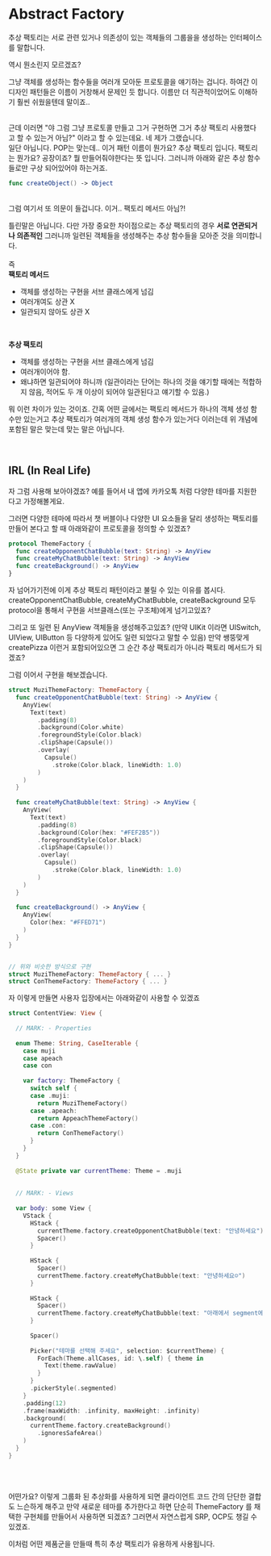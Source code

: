# Abstract Factory

추상 팩토리는 서로 관련 있거나 의존성이 있는 객체들의 그룹을을 생성하는 인터페이스를 말합니다.

역시 뭔소린지 모르겠죠?

그냥 객체를 생성하는 함수들을 여러개 모아둔 프로토콜을 얘기하는 겁니다.
하여간 이 디자인 패턴들은 이름이 거창해서 문제인 듯 합니다.
이름만 더 직관적이었어도 이해하기 훨씬 쉬웠을텐데 말이죠..

</br>
근데 이러면 "야 그럼 그냥 프로토콜 만들고 그거 구현하면 그거 추상 팩토리 사용했다고 할 수 있는거 아님?"
이라고 할 수 있는데요. 네 제가 그랬습니다.

</br>
일단 아닙니다. POP는 맞는데.. 이거 패턴 이름이 뭔가요?
추상 팩토리 입니다.
팩토리는 뭔가요? 공장이죠?
뭘 만들어줘야한다는 뜻 입니다.
그러니까 아래와 같은 추상 함수들로만 구상 되어있어야 하는거죠.

```Swift
func createObject() -> Object
```

</br>
그럼 여기서 또 의문이 들겁니다.
이거.. 팩토리 메서드 아님?!

틀린말은 아닙니다.
다만 가장 중요한 차이점으로는 추상 팩토리의 경우 **서로 연관되거나 의존적인** 그러니까 일련된 객체들을 생성해주는 추상 함수들을 모아준 것을 의미합니다.
</br>
</br>
즉
</br>
**팩토리 메서드**

- 객체를 생성하는 구현을 서브 클래스에게 넘김
- 여러개여도 상관 X
- 일관되지 않아도 상관 X

</br>

**추상 팩토리**

- 객체를 생성하는 구현을 서브 클래스에게 넘김
- 여러개이어야 함.
- 왜냐하면 일관되어야 하니까 (일관이라는 단어는 하나의 것을 얘기할 때에는 적합하지 않음, 적어도 두 개 이상이 되어야 일관된다고 얘기할 수 있음.)

뭐 이런 차이가 있는 것이죠.
간혹 어떤 글에서는 팩토리 메서드가 하나의 객체 생성 함수만 있는거고 추상 팩토리가 여러개의 객체 생성 함수가 있는거다 이러는데 위 개념에 포함된 말은 맞는데 맞는 말은 아닙니다.

</br>

## IRL (In Real Life)

자 그럼 사용해 보아야겠죠?
예를 들어서 내 앱에 카카오톡 처럼 다양한 테마를 지원한다고 가정해볼게요.

그러면 다양한 테마에 따라서 챗 버블이나 다양한 UI 요소들을 달리 생성하는 팩토리를 만들어 본다고 할 때 아래와같이 프로토콜을 정의할 수 있겠죠?

```Swift
protocol ThemeFactory {
  func createOpponentChatBubble(text: String) -> AnyView
  func createMyChatBubble(text: String) -> AnyView
  func createBackground() -> AnyView
}
```

자 넘어가기전에 이게 추상 팩토리 패턴이라고 불릴 수 있는 이유를 봅시다.
createOpponentChatBubble, createMyChatBubble, createBackground 모두 protocol을 통해서 구현을 서브클래스(또는 구조체)에게 넘기고있죠?

그리고 또 일련 된 AnyView 객체들을 생성해주고있죠? (만약 UIKit 이라면 UISwitch, UIView, UIButton 등 다양하게 있어도 일련 되었다고 말할 수 있음)
만약 쌩뚱맞게 createPizza 이런거 포함되어있으면 그 순간 추상 팩토리가 아니라 팩토리 메서드가 되겠죠?

그럼 이어서 구현을 해보겠습니다.

```Swift
struct MuziThemeFactory: ThemeFactory {
  func createOpponentChatBubble(text: String) -> AnyView {
    AnyView(
      Text(text)
        .padding(8)
        .background(Color.white)
        .foregroundStyle(Color.black)
        .clipShape(Capsule())
        .overlay(
          Capsule()
            .stroke(Color.black, lineWidth: 1.0)
        )
    )
  }
  
  func createMyChatBubble(text: String) -> AnyView {
    AnyView(
      Text(text)
        .padding(8)
        .background(Color(hex: "#FEF2B5"))
        .foregroundStyle(Color.black)
        .clipShape(Capsule())
        .overlay(
          Capsule()
            .stroke(Color.black, lineWidth: 1.0)
        )
    )
  }
  
  func createBackground() -> AnyView {
    AnyView(
      Color(hex: "#FFED71")
    )
  }
}


// 위와 비슷한 방식으로 구현
struct MuziThemeFactory: ThemeFactory { ... }
struct ConThemeFactory: ThemeFactory { ... }
```

자 이렇게 만들면 사용자 입장에서는 아래와같이 사용할 수 있겠죠

```Swift
struct ContentView: View {
  
  // MARK: - Properties
  
  enum Theme: String, CaseIterable {
    case muji
    case apeach
    case con
    
    var factory: ThemeFactory {
      switch self {
      case .muji:
        return MuziThemeFactory()
      case .apeach:
        return AppeachThemeFactory()
      case .con:
        return ConThemeFactory()
      }
    }
  }
  
  @State private var currentTheme: Theme = .muji
  
  
  // MARK: - Views
  
  var body: some View {
    VStack {
      HStack {
        currentTheme.factory.createOpponentChatBubble(text: "안녕하세요")
        Spacer()
      }
      
      HStack {
        Spacer()
        currentTheme.factory.createMyChatBubble(text: "안녕하세요☺️")
      }
      
      HStack {
        Spacer()
        currentTheme.factory.createMyChatBubble(text: "아래에서 segment에서 테마를 선택할 수 있어요")
      }
      
      Spacer()
      
      Picker("테마를 선택해 주세요", selection: $currentTheme) {
        ForEach(Theme.allCases, id: \.self) { theme in
          Text(theme.rawValue)
        }
      }
      .pickerStyle(.segmented)
    }
    .padding(12)
    .frame(maxWidth: .infinity, maxHeight: .infinity)
    .background(
      currentTheme.factory.createBackground()
        .ignoresSafeArea()
    )
  }
}
```

</br>
</br>

어떤가요? 이렇게 그룹화 된 추상화를 사용하게 되면 클라이언트 코드 간의 단단한 결합도 느슨하게 해주고 만약 새로운 테마를 추가한다고 하면 단순히 ThemeFactory 를 채택한 구현체를 만들어서 사용하면 되겠죠? 그러면서 자연스럽게 SRP, OCP도 챙길 수 있겠죠.

이처럼 어떤 제품군을 만들때 특히 추상 팩토리가 유용하게 사용됩니다.
